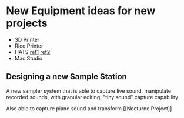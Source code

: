 # New Equipment ideas for new projects
- 3D Printer
- Rico Printer
- HATS [ref1](https://www.bksv.com/en/transducers/simulators/head-and-torso/hats-type-5128) [ref2](https://www.head-acoustics.com/products)
- Mac Studio

## Designing a new Sample Station
A new sampler system that is able to capture live sound, manipulate recorded sounds, with granular editing, "tiny sound" capture capability

Also able to capture piano sound and transform [[Nocturne Project]]








